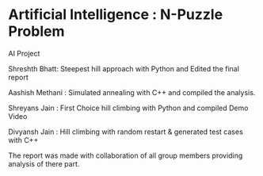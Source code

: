 # Artificial Intelligence : N-Puzzle Problem
AI Project 

Shreshth Bhatt: Steepest hill approach with Python and Edited the final report


Aashish Methani : Simulated annealing with C++ and compiled the analysis.


Shreyans Jain : First Choice hill climbing with Python and compiled Demo Video


Divyansh Jain :  Hill climbing with random restart & generated test cases with C++


The report was made with collaboration of all group members providing analysis of there part.

